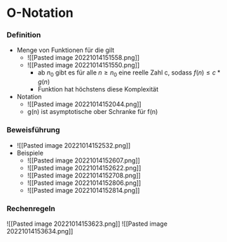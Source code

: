 # O-Notation
### Definition
+ Menge von Funktionen für die gilt
	+ ![[Pasted image 20221014151558.png]]
	+ ![[Pasted image 20221014151550.png]]
		+ ab $n_0$ gibt es für alle $n≥n_0$ eine reelle Zahl c, sodass $f(n)≤c*g(n)$
		+ Funktion hat höchstens diese Komplexität
+ Notation
	+ ![[Pasted image 20221014152044.png]]
	+ g(n) ist asymptotische ober Schranke für f(n)

### Beweisführung
+ ![[Pasted image 20221014152532.png]]
+ Beispiele
	+ ![[Pasted image 20221014152607.png]]
	+ ![[Pasted image 20221014152622.png]]
	+ ![[Pasted image 20221014152708.png]]
	+ ![[Pasted image 20221014152806.png]]
	+ ![[Pasted image 20221014152814.png]]

### Rechenregeln
![[Pasted image 20221014153623.png]]
![[Pasted image 20221014153634.png]]